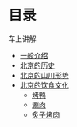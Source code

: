 # 目录

车上讲解

- [一般介绍](./overview/README.md)
- [北京的历史](./overview/history.md)
- [北京的山川形势](./overview/geography.md)
- [北京的饮食文化]()
    - [烤鸭]()
    - [涮肉]()
    - [炙子烤肉]()
